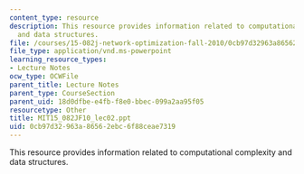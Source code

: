 ```yaml
---
content_type: resource
description: This resource provides information related to computational complexity
  and data structures.
file: /courses/15-082j-network-optimization-fall-2010/0cb97d32963a86562ebc6f88ceae7319_MIT15_082JF10_lec02.ppt
file_type: application/vnd.ms-powerpoint
learning_resource_types:
- Lecture Notes
ocw_type: OCWFile
parent_title: Lecture Notes
parent_type: CourseSection
parent_uid: 18d0dfbe-e4fb-f8e0-bbec-099a2aa95f05
resourcetype: Other
title: MIT15_082JF10_lec02.ppt
uid: 0cb97d32-963a-8656-2ebc-6f88ceae7319
---
```

This resource provides information related to computational complexity and data structures.

